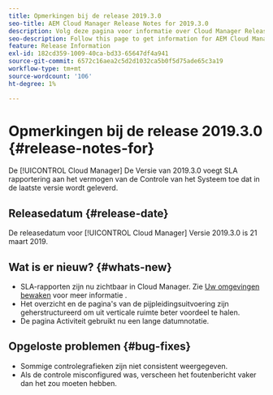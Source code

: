 ```yaml
---
title: Opmerkingen bij de release 2019.3.0
seo-title: AEM Cloud Manager Release Notes for 2019.3.0
description: Volg deze pagina voor informatie over Cloud Manager Release 2019.3.0.
seo-description: Follow this page to get information for AEM Cloud Manager Release 2019.3.0.
feature: Release Information
exl-id: 182cd359-1009-40ca-bd33-65647df4a941
source-git-commit: 6572c16aea2c5d2d1032ca5b0f5d75ade65c3a19
workflow-type: tm+mt
source-wordcount: '106'
ht-degree: 1%

---
```


# Opmerkingen bij de release 2019.3.0 {#release-notes-for}

De [!UICONTROL Cloud Manager] De Versie van 2019.3.0 voegt SLA rapportering aan het vermogen van de Controle van het Systeem toe dat in de laatste versie wordt geleverd.

## Releasedatum {#release-date}

De releasedatum voor [!UICONTROL Cloud Manager] Versie 2019.3.0 is 21 maart 2019.

## Wat is er nieuw? {#whats-new}

* SLA-rapporten zijn nu zichtbaar in Cloud Manager. Zie [Uw omgevingen bewaken](/help/using/monitoring-environments.md) voor meer informatie .
* Het overzicht en de pagina&#39;s van de pijpleidingsuitvoering zijn geherstructureerd om uit verticale ruimte beter voordeel te halen.
* De pagina Activiteit gebruikt nu een lange datumnotatie.

## Opgeloste problemen {#bug-fixes}

* Sommige controlegrafieken zijn niet consistent weergegeven.
* Als de controle misconfigured was, verscheen het foutenbericht vaker dan het zou moeten hebben.
